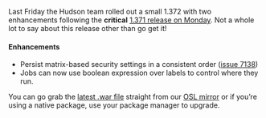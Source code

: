 Last Friday the Hudson team rolled out a small 1.372 with two enhancements following the **critical** [1.371 release on Monday](http://www.hudson-labs.org/content/big-security-fix-hudson-1371-released). Not a whole lot to say about this release other than go get it!

#### Enhancements

- Persist matrix-based security settings in a consistent order ([issue 7138](http://issues.hudson-ci.org/browse/HUDSON-7138))
- Jobs can now use boolean expression over labels to control where they run.

You can go grab the [latest .war file](http://ftp.osuosl.org/pub/hudson/war/1.372/hudson.war) straight from our [OSL mirror](http://www.osuosl.org) or if you’re using a native package, use your package manager to upgrade.
